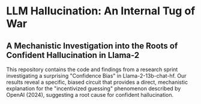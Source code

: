 # LLM Hallucination: An Internal Tug of War

## A Mechanistic Investigation into the Roots of Confident Hallucination in Llama-2
This repository contains the code and findings from a research sprint investigating a surprising "Confidence Bias" in Llama-2-13b-chat-hf. Our results reveal a specific, biased circuit that provides a direct, mechanistic explanation for the "incentivized guessing" phenomenon described by OpenAI (2024), suggesting a root cause for confident hallucination.